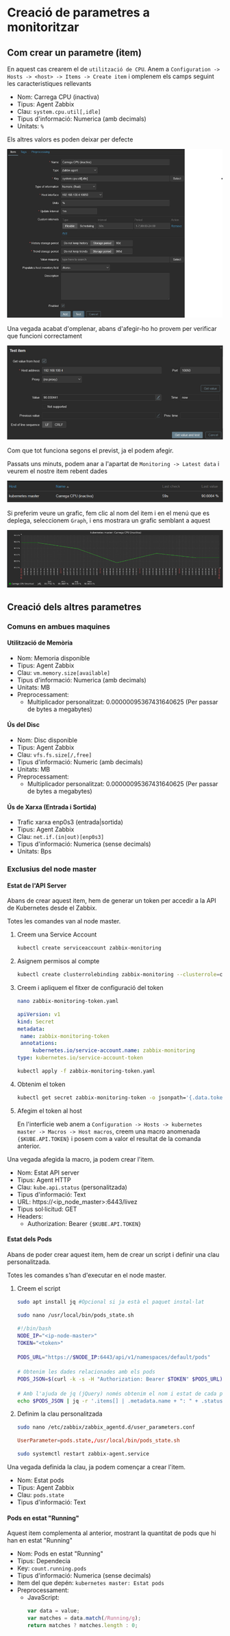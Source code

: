 # Creació de parametres a monitoritzar

## Com crear un parametre (item)
En aquest cas crearem el de `utilització de CPU`. Anem a `Configuration -> Hosts -> <host> -> Items -> Create item` i omplenem els camps seguint les caracteristiques rellevants

- Nom: Carrega CPU (inactiva)
- Tipus: Agent Zabbix
- Clau: `system.cpu.util[,idle]`
- Tipus d'informació: Numerica (amb decimals)
- Unitats: `%`

Els altres valors es poden deixar per defecte

![item](../.Images/zabbix/item.png) 

Una vegada acabat d'omplenar, abans d'afegir-ho ho provem per verificar que funcioni correctament

![item_test](../.Images/zabbix/item_test.png)

Com que tot funciona segons el previst, ja el podem afegir.

Passats uns minuts, podem anar a l'apartat de `Monitoring -> Latest data` i veurem el nostre item rebent dades

![item_latest](../.Images/zabbix/item_latest.png)

Si preferim veure un grafic, fem clic al nom del item i en el menú que es deplega, seleccionem `Graph`, i ens mostrara un grafic semblant a aquest

![item_graph](../.Images/zabbix/item_graph.png)


## Creació dels altres parametres

### Comuns en ambues maquines

#### Utilització de Memòria
- Nom: Memoria disponible
- Tipus: Agent Zabbix
- Clau: `vm.memory.size[available]`
- Tipus d'informació: Numerica (amb decimals)
- Unitats: MB
- Preprocessament:
  - Multiplicador personalitzat: 0.00000095367431640625 (Per passar de bytes a megabytes)
  
#### Ús del Disc
- Nom: Disc disponible
- Tipus: Agent Zabbix
- Clau: `vfs.fs.size[/,free]`
- Tipus d'informació: Numeric (amb decimals)
- Unitats: MB
- Preprocessament:
  - Multiplicador personalitzat: 0.00000095367431640625 (Per passar de bytes a megabytes)

#### Ús de Xarxa (Entrada i Sortida)
- Trafic xarxa enp0s3 (entrada|sortida)
- Tipus: Agent Zabbix
- Clau: `net.if.(in|out)[enp0s3]`
- Tipus d'informació: Numerica (sense decimals)
- Unitats: Bps

### Exclusius del node master

#### Estat de l'API Server
Abans de crear aquest item, hem de generar un token per accedir a la API de Kubernetes desde el Zabbix.

Totes les comandes van al node master.

1. Creem una Service Account
   
    ```bash
    kubectl create serviceaccount zabbix-monitoring
    ```

2. Asignem permisos al compte
   
   ```bash
   kubectl create clusterrolebinding zabbix-monitoring --clusterrole=cluster-admin --serviceaccount=default:zabbix-monitoring
   ```

3. Creem i apliquem el fitxer de configuració del token
   
   ```bash
   nano zabbix-monitoring-token.yaml
   ```
   ```yaml
   apiVersion: v1
   kind: Secret
   metadata:
    name: zabbix-monitoring-token
    annotations:
        kubernetes.io/service-account.name: zabbix-monitoring
   type: kubernetes.io/service-account-token
   ```
   ```bash
   kubectl apply -f zabbix-monitoring-token.yaml
   ```

4. Obtenim el token
   
   ```bash
   kubectl get secret zabbix-monitoring-token -o jsonpath='{.data.token}' | base64 --decode
   ```

5. Afegim el token al host
   
   En l'interficie web anem a `Configuration -> Hosts -> kubernetes master -> Macros -> Host macros`, creem una macro anomenada `{$KUBE.API.TOKEN}` i posem com a valor el resultat de la comanda anterior.

Una vegada afegida la macro, ja podem crear l'item.

- Nom: Estat API server
- Tipus: Agent HTTP
- Clau: `kube.api.status` (personalitzada)
- Tipus d'informació: Text
- URL: https://<ip_node_master>:6443/livez
- Tipus sol·licitud: GET
- Headers:
  - Authorization: Bearer `{$KUBE.API.TOKEN}`

#### Estat dels Pods
Abans de poder crear aquest item, hem de crear un script i definir una clau personalitzada.

Totes les comandes s'han d'executar en el node master.

1. Creem el script 
   
   ```bash
   sudo apt install jq #Opcional si ja està el paquet instal·lat
   ```
   ```bash
   sudo nano /usr/local/bin/pods_state.sh
   ```
   ```bash
   #!/bin/bash
   NODE_IP="<ip-node-master>"
   TOKEN="<token>"
   
   PODS_URL="https://$NODE_IP:6443/api/v1/namespaces/default/pods"
   
   # Obtenim les dades relacionades amb els pods
   PODS_JSON=$(curl -k -s -H "Authorization: Bearer $TOKEN" $PODS_URL)
   
   # Amb l'ajuda de jq (jQuery) només obtenim el nom i estat de cada pod 
   echo $PODS_JSON | jq -r '.items[] | .metadata.name + ": " + .status.phase'
   ```

2. Definim la clau personalitzada
   
   ```bash
   sudo nano /etc/zabbix/zabbix_agentd.d/user_parameters.conf
   ```

   ```conf
   UserParameter=pods.state,/usr/local/bin/pods_state.sh
   ```

   ```bash 
   sudo systemctl restart zabbix-agent.service
   ```

Una vegada definida la clau, ja podem començar a crear l'item.

- Nom: Estat pods
- Tipus: Agent Zabbix
- Clau: `pods.state`
- Tipus d'informació: Text

#### Pods en estat "Running"
Aquest item complementa al anterior, mostrant la quantitat de pods que hi han en estat "Running"

- Nom: Pods en estat "Running"
- Tipus: Dependecia
- Key: `count.running.pods`
- Tipus d'informació: Numerica (sense decimals)
- Item del que depén: `kubernetes master: Estat pods`
- Preprocessament:
  - JavaScript: 
      ```js
      var data = value;
      var matches = data.match(/Running/g);
      return matches ? matches.length : 0;
      ```
